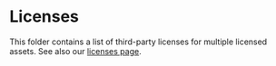 # Licenses

This folder contains a list of third-party licenses for multiple licensed assets. See also our [licenses page](https://wycademy.vercel.app/support/policies/licenses).
